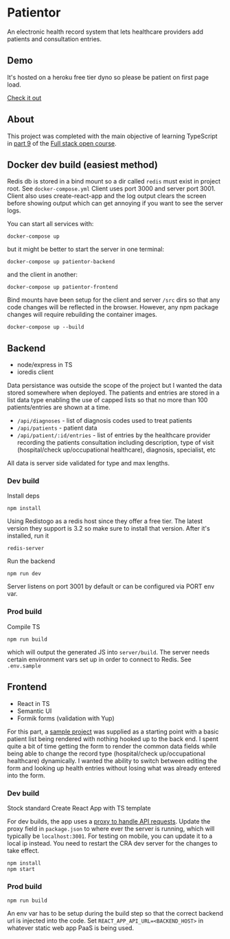 # Patientor

An electronic health record system that lets healthcare providers add patients and consultation entries.

## Demo

It's hosted on a heroku free tier dyno so please be patient on first page load.

[Check it out](https://patientor.now.sh/)

## About

This project was completed with the main objective of learning TypeScript in
[part 9](https://fullstackopen.com/en/part9) of the [Full stack open course](https://fullstackopen.com/en/about).

## Docker dev build (easiest method)

Redis db is stored in a bind mount so a dir called `redis` must exist in project root. See `docker-compose.yml`
Client uses port 3000 and server port 3001. Client also uses create-react-app and the log output clears the
screen before showing output which can get annoying if you want to see the server logs.

You can start all services with:

```
docker-compose up
```

but it might be better to start the server in one terminal:

```
docker-compose up patientor-backend
```

and the client in another:

```
docker-compose up patientor-frontend
```

Bind mounts have been setup for the client and server `/src` dirs so that any code changes will be reflected in
the browser. However, any npm package changes will require rebuilding the container images.

```
docker-compose up --build
```

## Backend

* node/express in TS
* ioredis client

Data persistance was outside the scope of the project but I wanted the data stored somewhere when deployed.
The patients and entries are stored in a list data type enabling the use of capped lists so that no
more than 100 patients/entries are shown at a time.

* `/api/diagnoses` - list of diagnosis codes used to treat patients
* `/api/patients` - patient data
* `/api/patient/:id/entries` - list of entries by the healthcare provider recording the patients
consultation including description, type of visit (hospital/check up/occupational healthcare), diagnosis, specialist, etc

All data is server side validated for type and max lengths.

### Dev build

Install deps
```
npm install
```
Using Redistogo as a redis host since they offer a free tier. The latest version they support is 3.2
so make sure to install that version.
After it's installed, run it
```
redis-server
```
Run the backend
```
npm run dev
```

Server listens on port 3001 by default or can be configured via PORT env var.

### Prod build
Compile TS
```
npm run build
```
which will output the generated JS into `server/build`. The server needs certain environment vars set up
in order to connect to Redis. See `.env.sample`

## Frontend

* React in TS
* Semantic UI
* Formik forms (validation with Yup)

For this part, a [sample project](https://github.com/fullstack-hy2020/patientor) was supplied as a
starting point with a basic patient list being rendered with nothing hooked up to the back end. I spent
quite a bit of time getting the form to render the common data fields while being able to change the record
type (hospital/check up/occupational healthcare) dynamically. I wanted the ability to switch between
editing the form and looking up health entries without losing what was already entered into the form.

### Dev build

Stock standard Create React App with TS template

For dev builds, the app uses a [proxy to handle API requests](https://create-react-app.dev/docs/proxying-api-requests-in-development).
Update the proxy field in `package.json` to where ever the server is running, which will typically be `localhost:3001`.
For testing on mobile, you can update it to a local ip instead. You need to restart the CRA dev server for the changes to take effect.

```
npm install
npm start
```

### Prod build

```
npm run build
```
An env var has to be setup during the build step so that the correct backend url is injected into the code.
Set `REACT_APP_API_URL=<BACKEND_HOST>` in whatever static web app PaaS is being used.
